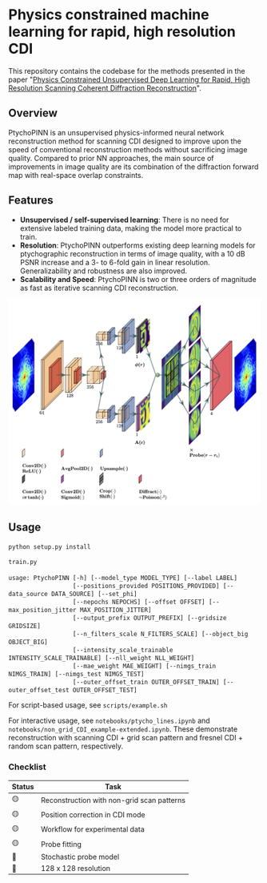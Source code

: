 # Physics constrained machine learning for rapid, high resolution CDI

This repository contains the codebase for the methods presented in the paper "[Physics Constrained Unsupervised Deep Learning for Rapid, High Resolution Scanning Coherent Diffraction Reconstruction](https://arxiv.org/pdf/2306.11014.pdf)". 

## Overview
PtychoPINN is an unsupervised physics-informed neural network reconstruction method for scanning CDI designed to improve upon the speed of conventional reconstruction methods without sacrificing image quality. Compared to prior NN approaches, the main source of improvements in image quality are its combination of the diffraction forward map with real-space overlap constraints.

## Features
- **Unsupervised / self-supervised learning**: There is no need for extensive labeled training data, making the model more practical to train.
- **Resolution**: PtychoPINN outperforms existing deep learning models for ptychographic reconstruction in terms of image quality, with a 10 dB PSNR increase and a 3- to 6-fold gain in linear resolution. Generalizability and robustness are also improved.
- **Scalability and Speed**: PtychoPINN is two or three orders of magnitude as fast as iterative scanning CDI reconstruction.

![Architecture diagram](diagram/lett.png)
<!---
*Fig. 1: Caption for the figure.*
 -->


## Usage
`python setup.py install`

```
train.py

usage: PtychoPINN [-h] [--model_type MODEL_TYPE] [--label LABEL]
                  [--positions_provided POSITIONS_PROVIDED] [--data_source DATA_SOURCE] [--set_phi]
                  [--nepochs NEPOCHS] [--offset OFFSET] [--max_position_jitter MAX_POSITION_JITTER]
                  [--output_prefix OUTPUT_PREFIX] [--gridsize GRIDSIZE]
                  [--n_filters_scale N_FILTERS_SCALE] [--object_big OBJECT_BIG]
                  [--intensity_scale_trainable INTENSITY_SCALE_TRAINABLE] [--nll_weight NLL_WEIGHT]
                  [--mae_weight MAE_WEIGHT] [--nimgs_train NIMGS_TRAIN] [--nimgs_test NIMGS_TEST]
                  [--outer_offset_train OUTER_OFFSET_TRAIN] [--outer_offset_test OUTER_OFFSET_TEST]
```

For script-based usage, see `scripts/example.sh`

For interactive usage, see `notebooks/ptycho_lines.ipynb` and `notebooks/non_grid_CDI_example-extended.ipynb`. These demonstrate reconstruction with scanning CDI + grid scan pattern and fresnel CDI + random scan pattern, respectively.

### Checklist
| Status | Task |
|--------|------|
| 🟡 | Reconstruction with non-grid scan patterns |
| 🟡 | Position correction in CDI mode |
| 🟡 | Workflow for experimental data |
| 🟡 | Probe fitting |
| 🔴 | Stochastic probe model |
| 🔴 | 128 x 128 resolution |

<!-- 
* subpixel convolution (Depth-to-space)
* make the model robust to arbitrary scaling/incorrect normalization of the diffracted intensity
* other ideas: fft based loss, gradient loss, vq-vae https://www.tensorflow.org/tutorials/generative/style_transfer#define_content_and_style_representations
* probe-based vs reconstruction-based support?

* Fully Convolutional Networks for Semantic Segmentation, explore and discuss. Make a slide explaining the idea.
* Try MC Dropout https://arxiv.org/pdf/1511.02680.pdf
* read deep ensembles https://arxiv.org/pdf/1612.01474.pdf

* hard constraint on diffraction norm using projection, consider tf.keras.constraints.MinMaxNorm
* stochastic probe
* probe symmetry consequences
* add an object normalization layer that uses the L2 norm
* how do super resolution models handle high resolutions?
* shift invariance
* grid permutation
* fourier ring correlation

* characterize robustness impact of Poisson likelihood vs. MAE
 -->

